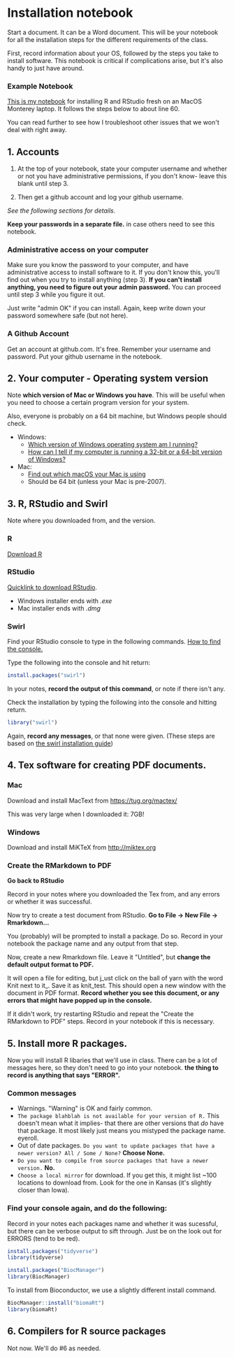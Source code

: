 # Installation notebook

Start a document. It can be a Word document. This will be your notebook for all the installation steps for the different requirements of the class.

First, record information about your OS, followed by the steps you take to install software. This notebook is critical if complications arise, but it's also handy to just have around.

### Example Notebook

[This is my notebook](/Module_0_Installation/R_install_notes.txt) for installing R and RStudio fresh on an MacOS Monterey laptop. It follows the steps below to about line 60.

You can read further to see how I troubleshoot other issues that we won't deal with right away.

## 1. Accounts 

1. At the top of your notebook, state your computer username and whether or not you have administrative permissions, if you don't know- leave this blank until step 3.

2. Then get a github account and log your github username. 

_See the following sections for details._

**Keep your passwords in a separate file.** in case others need to see this notebook.

### Administrative access on your computer

Make sure you know the password to your computer, and have administrative access to install software to it. If you don't know this, you'll find out when you try to install anything (step 3). **If you can't install anything, you need to figure out your admin password.** You can proceed until step 3 while you figure it out.

Just write "admin OK" if you can install. Again, keep write down your password somewhere safe (but not here).

### A Github Account

Get an account at github.com. It's free. Remember your username and password. Put your github username in the notebook.

## 2. Your computer - Operating system version

Note **which version of Mac or Windows you have**. This will be useful when you need to choose a certain program version for your system.

Also, everyone is probably on a 64 bit machine, but Windows people should check.

* Windows: 
  * [Which version of Windows operating system am I running?](https://support.microsoft.com/en-us/windows/which-version-of-windows-operating-system-am-i-running-628bec99-476a-2c13-5296-9dd081cdd808)
  * [How can I tell if my computer is running a 32-bit or a 64-bit version of Windows?](https://support.microsoft.com/en-us/windows/32-bit-and-64-bit-windows-frequently-asked-questions-c6ca9541-8dce-4d48-0415-94a3faa2e13d)
* Mac: 
  * [Find out which macOS your Mac is using](https://support.apple.com/en-us/HT201260)
  * Should be 64 bit (unless your Mac is pre-2007).

## 3. R, RStudio and Swirl

Note where you downloaded from, and the version. 

### R
[Download R](https://cran.rstudio.com/)

### RStudio
[Quicklink to download RStudio](https://www.rstudio.com/products/rstudio/download/#download).
* Windows installer ends with *.exe*
* Mac installer ends with *.dmg*

### Swirl

Find your RStudio console to type in the following commands. [How to find the console.](https://www.google.com/search?q=rstudio+where+is+the+console&oq=rstudio+where+is+the+console)

Type the following into the console and hit return:
```r
install.packages("swirl")
```
In your notes, **record the output of this command**, or note if there isn't any.

Check the installation by typing the following into the console and hitting return.
```r
library("swirl")
```

Again, **record any messages**, or that none were given.
(These steps are based on [the swirl installation guide](https://swirlstats.com/students.html))

## 4. Tex software for creating PDF documents.

### Mac

Download and install MacText from https://tug.org/mactex/

This was very large when I downloaded it: 7GB!


### Windows

Download and install MiKTeX from http://miktex.org

### Create the RMarkdown to PDF

**Go back to RStudio**

Record in your notes where you downloaded the Tex from, and any errors or whether it was successful.

Now try to create a test document from RStudio. **Go to File -> New File -> Rmarkdown...**

You (probably) will be prompted to install a package. Do so. Record in your notebook the package name and any output from that step. 

Now, create a new Rmarkdown file. Leave it "Untitled", but **change the default output format to PDF.** 

It will open a file for editing, but j_ust click on the ball of yarn with the word Knit next to it_. Save it as knit_test. This should open a new window with the document in PDF format. **Record whether you see this document, or any errors that might have popped up in the console.**

If it didn't work, try restarting RStudio and repeat the "Create the RMarkdown to PDF" steps. Record in your notebook if this is necessary.

## 5. Install more R packages.

Now you will install R libaries that we'll use in class. There can be a lot of messages here, so they don't need to go into your notebook. **the thing to record is anything that says "ERROR".** 

### Common messages
 * Warnings. "Warning" is OK and fairly common.
 * `The package blahblah is not available for your version of R.` This doesn't mean what it implies- that there are other versions that _do_ have that package. It most likely just means you mistyped the package name. eyeroll.
 * Out of date packages. `Do you want to update packages that have a newer version? All / Some / None?` **Choose None.**
 * `Do you want to compile from source packages that have a newer version.` **No.**
 * `Choose a local mirror` for download. If you get this, it might list ~100 locations to download from. Look for the one in Kansas (it's slightly closer than Iowa). 


### Find your console again, and do the following:

Record in your notes each packages name and whether it was sucessful, but there can be verbose output to sift through. Just be on the look out for ERRORS (tend to be red).

```r
install.packages("tidyverse")
library(tidyverse)
```

```r
install.packages("BiocManager")
library(BiocManager)
```

To install from Bioconductor, we use a slightly different install command.

```r
BiocManager::install("biomaRt")
library(biomaRt)
```



## 6. Compilers for R source packages

Not now. We'll do #6 as needed.
